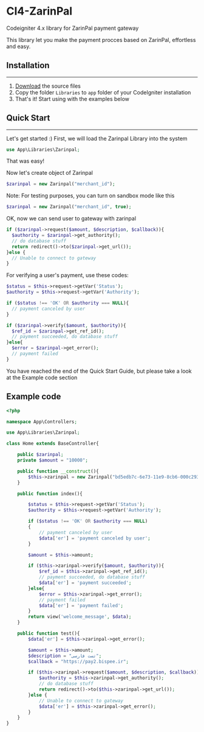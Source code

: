 # CI4-ZarinPal
Codeigniter 4.x library for ZarinPal payment gateway 

This library let you make the payment procces based on ZarinPal, effortless and easy.

## Installation
***
1. [Download](https://github.com/amirhossein45/CI4-ZarinPal/archive/refs/heads/main.zip) the source files
2. Copy the folder `Libraries` to `app` folder of your CodeIgniter installation
3. That's it! Start using with the examples below 

## Quick Start 
***
Let's get started :)
First, we will load the Zarinpal Library into the system


```php
use App\Libraries\Zarinpal;
```

That was easy!

Now let's create object of Zarinpal

```php
$zarinpal = new Zarinpal("merchant_id");
```

Note: For testing purposes, you can turn on sandbox mode like this

```php
$zarinpal = new Zarinpal("merchant_id", true);
```

OK, now we can send user to gateway with zarinpal

```php
if ($zarinpal->request($amount, $description, $callback)){
  $authority = $zarinpal->get_authority();
  // do database stuff
  return redirect()->to($zarinpal->get_url());
}else {
  // Unable to connect to gateway
}
```

For verifying a user's payment, use these codes:


```php
$status = $this->request->getVar('Status');
$authority = $this->request->getVar('Authority');

if ($status !== 'OK' OR $authority === NULL){
  // payment canceled by user
}

if ($zarinpal->verify($amount, $authority)){
  $ref_id = $zarinpal->get_ref_id();
  // payment succeeded, do database stuff   
}else{
  $error = $zarinpal->get_error();
  // payment failed
}
```

You have reached the end of the Quick Start Guide, but please take a look at the Example code section

## Example code

```php
<?php

namespace App\Controllers;

use App\Libraries\Zarinpal;

class Home extends BaseController{

    public $zarinpal;
    private $amount = "10000";

    public function __construct(){
        $this->zarinpal = new Zarinpal("bd5edb7c-6e73-11e9-8cb6-000c29344814");
    }

    public function index(){

        $status = $this->request->getVar('Status');
        $authority = $this->request->getVar('Authority');

        if ($status !== 'OK' OR $authority === NULL)
        {
            // payment canceled by user
            $data['er'] = 'payment canceled by user';
        }

        $amount = $this->amount;

        if ($this->zarinpal->verify($amount, $authority)){
            $ref_id = $this->zarinpal->get_ref_id();
            // payment succeeded, do database stuff   
            $data['er'] = 'payment succeeded';
        }else{
            $error = $this->zarinpal->get_error();
            // payment failed
            $data['er'] = 'payment failed';
        }
        return view('welcome_message', $data);
    }

    public function test(){
        $data['er'] = $this->zarinpal->get_error();

        $amount = $this->amount;
        $description = "تست فارسی";
        $callback = "https://pay2.bispee.ir";

        if ($this->zarinpal->request($amount, $description, $callback)){
            $authority = $this->zarinpal->get_authority();
            // do database stuff
            return redirect()->to($this->zarinpal->get_url());
        }else {
            // Unable to connect to gateway
            $data['er'] = $this->zarinpal->get_error();
        }
    }
}

```
